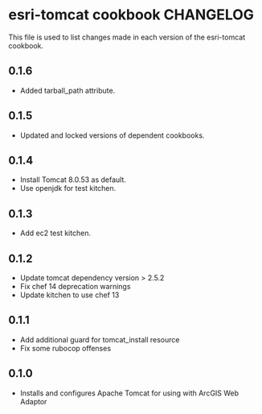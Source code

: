 
esri-tomcat cookbook CHANGELOG
================================

This file is used to list changes made in each version of the esri-tomcat cookbook.

0.1.6
-----
- Added tarball_path attribute.

0.1.5
-----
- Updated and locked versions of dependent cookbooks.

0.1.4
-----
- Install Tomcat 8.0.53 as default.
- Use openjdk for test kitchen.

0.1.3
-----
- Add ec2 test kitchen.

0.1.2
-----
- Update tomcat dependency version > 2.5.2
- Fix chef 14 deprecation warnings
- Update kitchen to use chef 13

0.1.1
-----
- Add additional guard for tomcat_install resource
- Fix some rubocop offenses

0.1.0
-----
- Installs and configures Apache Tomcat for using with ArcGIS Web Adaptor
